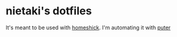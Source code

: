 # nietaki's dotfiles

It's meant to be used with [homeshick](https://github.com/andsens/homeshick). 
I'm automating it with [puter](https://github.com/nietaki/puter)

